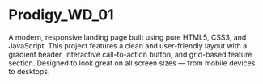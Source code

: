 # Prodigy_WD_01
A modern, responsive landing page built using pure HTML5, CSS3, and JavaScript. This project features a clean and user-friendly layout with a gradient header, interactive call-to-action button, and grid-based feature section. Designed to look great on all screen sizes — from mobile devices to desktops.
